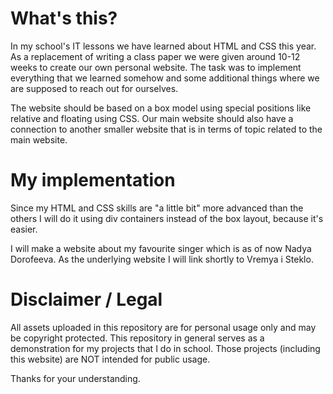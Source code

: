 # What's this?
In my school's IT lessons we have learned about HTML and CSS this year. As a replacement of writing a class paper 
we were given around 10-12 weeks to create our own personal website. The task was to implement everything
that we learned somehow and some additional things where we are supposed to reach out for ourselves.

The website should be based on a box model using special positions like relative and floating using CSS. Our main
website should also have a connection to another smaller website that is in terms of topic related to the main website.


# My implementation
Since my HTML and CSS skills are "a little bit" more advanced than the others I will do it using div containers instead of
the box layout, because it's easier. 

I will make a website about my favourite singer which is as of now Nadya Dorofeeva. As the underlying website I will 
link shortly to Vremya i Steklo.

# Disclaimer / Legal
All assets uploaded in this repository are for personal usage only and may be copyright protected. This repository in general
serves as a demonstration for my projects that I do in school. Those projects (including this website) are NOT intended
for public usage.

Thanks for your understanding.
